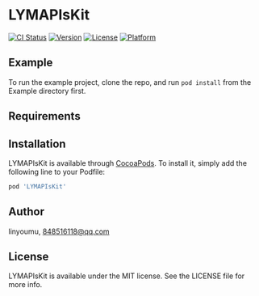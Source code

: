 # LYMAPIsKit

[![CI Status](http://img.shields.io/travis/linyoumu/LYMAPIsKit.svg?style=flat)](https://travis-ci.org/linyoumu/LYMAPIsKit)
[![Version](https://img.shields.io/cocoapods/v/LYMAPIsKit.svg?style=flat)](http://cocoapods.org/pods/LYMAPIsKit)
[![License](https://img.shields.io/cocoapods/l/LYMAPIsKit.svg?style=flat)](http://cocoapods.org/pods/LYMAPIsKit)
[![Platform](https://img.shields.io/cocoapods/p/LYMAPIsKit.svg?style=flat)](http://cocoapods.org/pods/LYMAPIsKit)

## Example

To run the example project, clone the repo, and run `pod install` from the Example directory first.

## Requirements

## Installation

LYMAPIsKit is available through [CocoaPods](http://cocoapods.org). To install
it, simply add the following line to your Podfile:

```ruby
pod 'LYMAPIsKit'
```

## Author

linyoumu, 848516118@qq.com

## License

LYMAPIsKit is available under the MIT license. See the LICENSE file for more info.
